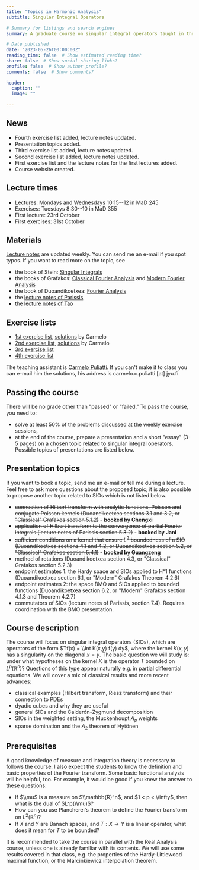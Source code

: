 ```yaml
---
title: "Topics in Harmonic Analysis"
subtitle: Singular Integral Operators

# Summary for listings and search engines
summary: A graduate course on singular integral operators taught in the 2nd period of the 2023/2024 academic year.

# Date published
date: "2023-05-26T00:00:00Z"
reading_time: false  # Show estimated reading time?
share: false  # Show social sharing links?
profile: false  # Show author profile?
comments: false  # Show comments?

header:
  caption: ""
  image: ""
  
---
```


## News

- Fourth exercise list added, lecture notes updated.
- Presentation topics added.
- Third exercise list added, lecture notes updated.
- Second exercise list added, lecture notes updated.
- First exercise list and the lecture notes for the first lectures added.
- Course website created.

## Lecture times

- Lectures: Mondays and Wednesdays 10:15--12 in MaD 245
- Exercises: Tuesdays 8:30--10 in MaD 355
- First lecture: 23rd October
- First exercises: 31st October

## Materials

[Lecture notes](https://www.damiandabrowski.eu/sios/SIOs-notes-10-11-2023.pdf) are updated weekly. You can send me an e-mail if you spot typos. If you want to read more on the topic, see 
- the book of Stein: [Singular Integrals](https://press.princeton.edu/books/hardcover/9780691080796/singular-integrals-and-differentiability-properties-of-functions-pms)
- the books of Grafakos: [Classical Fourier Analysis](https://link.springer.com/book/10.1007/978-1-4939-1194-3) and [Modern Fourier Analysis](https://link.springer.com/book/10.1007/978-1-4939-1230-8)
- the book of Duoandikoetxea: [Fourier Analysis](https://bookstore.ams.org/gsm-29)
- the [lecture notes of Parissis](https://drive.google.com/file/d/0B7t_mQHDlsRsSWFFU0p0bEhPWFU/view?resourcekey=0-NLyWujr_-zJC4M5QrbbSGA)
- the [lecture notes of Tao](https://www.math.ucla.edu/~tao/247a.1.06f/)

## Exercise lists
- [1st exercise list](https://www.damiandabrowski.eu/sios/Exercise1.pdf), [solutions](https://www.damiandabrowski.eu/sios/Solutions1.pdf) by Carmelo
- [2nd exercise list](https://www.damiandabrowski.eu/sios/Exercise2.pdf), [solutions](https://www.damiandabrowski.eu/sios/Solutions2.pdf) by Carmelo
- [3rd exercise list](https://www.damiandabrowski.eu/sios/Exercise3.pdf)
- [4th exercise list](https://www.damiandabrowski.eu/sios/Exercise4.pdf)

The teaching assistant is [Carmelo Puliatti](https://sites.google.com/view/puliatti-carmelo). If you can't make it to class you can e-mail him the solutions, his address is carmelo.c.puliatti [at] jyu.fi.

## Passing the course
There will be no grade other than "passed" or "failed." To pass the course, you need to:
- solve at least 50% of the problems discussed at the weekly exercise sessions,
- at the end of the course, prepare a presentation and a short "essay" (3-5 pages) on a chosen topic related to singular integral operators. Possible topics of presentations are listed below.

## Presentation topics
If you want to book a topic, send me an e-mail or tell me during a lecture. Feel free to ask more questions about the proposed topic; it is also possible to propose another topic related to SIOs which is not listed below.
- ~~connection of Hilbert transform with analytic functions, Poisson and conjugate Poisson kernels (Duoandikoetxea sections 3.1 and 3.2, or "Classical" Grafakos section 5.1.2)~~ - **booked by Chengxi**
- ~~application of Hilbert transform to the convergence of partial Fourier integrals (lecture notes of Parissis section 5.3.2)~~ - **booked by Jani**
- ~~sufficient conditions on a kernel that ensure $L^2$ boundedness of a SIO (Duoandikoetxea sections 4.1 and 4.2, or Duoandikoetxea section 5.2, or "Classical" Grafakos section 5.4.1)~~ - **booked by Guangzeng**
- method of rotations (Duoandikoetxea section 4.3, or "Classical" Grafakos section 5.2.3)
- endpoint estimates 1: the Hardy space and SIOs applied to H^1 functions (Duoandikoetxea section 6.1, or "Modern" Grafakos Theorem 4.2.6)
- endpoint estimates 2: the space BMO and SIOs applied to bounded functions (Duoandikoetxea section 6.2, or "Modern" Grafakos section 4.1.3 and Theorem 4.2.7)
- commutators of SIOs (lecture notes of Parissis, section 7.4). Requires coordination with the BMO presentation.

## Course description

The course will focus on singular integral operators (SIOs), which are operators of the form $Tf(x) = \\int K(x,y) f(y) dy$, where the kernel $K(x,y)$ has a singularity on the diagonal $x=y$. The basic question we will study is: under what hypotheses on the kernel $K$ is the operator $T$ bounded on $L^p(\mathbb{R}^n)$? Questions of this type appear naturally e.g. in partial differential equations. We will cover a mix of classical results and more recent advances:
- classical examples (Hilbert transform, Riesz transform) and their connection to PDEs
- dyadic cubes and why they are useful
- general SIOs and the Calderón-Zygmund decomposition
- SIOs in the weighted setting, the Muckenhoupt $A_p$ weights
- sparse domination and the $A_2$ theorem of Hytönen

## Prerequisites
A good knowledge of measure and integration theory is necessary to follows the course. I also expect the students to know the definition and basic properties of the Fourier transform. Some basic functional analysis will be helpful, too. For example, it would be good if you knew the answer to these questions:
- If $\\mu$ is a measure on $\\mathbb{R}^n$, and $1 < p < \\infty$, then what is the dual of $L^p(\\mu)$?
- How can you use Plancherel's theorem to define the Fourier transform on $L^2(\mathbb{R}^n$)?
- If $X$ and $Y$ are Banach spaces, and $T:X\to Y$ is a linear operator, what does it mean for $T$ to be bounded?

It is recommended to take the course in parallel with the Real Analysis course, unless one is already familiar with its contents. We will use some results covered in that class, e.g. the properties of the Hardy-Littlewood maximal function, or the Marcinkiewicz interpolation theorem.
